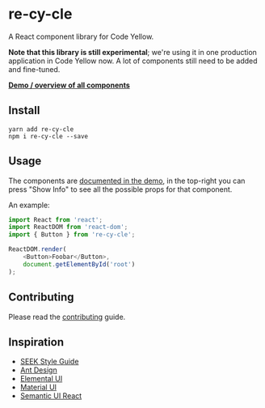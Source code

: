 # re-cy-cle

A React component library for Code Yellow.

**Note that this library is still experimental**; we're using it in one production application in Code Yellow now. A lot of components still need to be added and fine-tuned.

[**Demo / overview of all components**](https://codeyellowbv.github.io/re-cy-cle/)

## Install

```
yarn add re-cy-cle
npm i re-cy-cle --save
```

## Usage

The components are [documented in the demo](https://codeyellowbv.github.io/re-cy-cle/), in the top-right you can press "Show Info" to see all the possible props for that component.

An example:

```js
import React from 'react';
import ReactDOM from 'react-dom';
import { Button } from 're-cy-cle';

ReactDOM.render(
    <Button>Foobar</Button>,
    document.getElementById('root')
);
```

## Contributing

Please read the [contributing](./CONTRIBUTING.md) guide.

## Inspiration

- [SEEK Style Guide](https://seek-oss.github.io/seek-style-guide/)
- [Ant Design](https://ant.design/docs/react/introduce)
- [Elemental UI](http://elemental-ui.com/)
- [Material UI](http://www.material-ui.com/)
- [Semantic UI React](http://react.semantic-ui.com/introduction)
